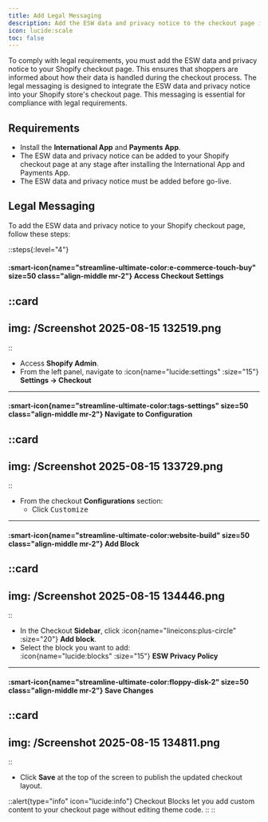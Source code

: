 ```yaml
---
title: Add Legal Messaging
description: Add the ESW data and privacy notice to the checkout page in your Shopify store.
icon: lucide:scale
toc: false
---
```


To comply with legal requirements, you must add the ESW data and privacy notice to your Shopify checkout page. This ensures that shoppers are informed about how their data is handled during the checkout process. The legal messaging is designed to integrate the ESW data and privacy notice into your Shopify store's checkout page. This messaging is essential for compliance with legal requirements.

## Requirements

- Install the **International App** and **Payments App**.
- The ESW data and privacy notice can be added to your Shopify checkout page at any stage after installing the International App and Payments App.
- The ESW data and privacy notice must be added before go-live.

## Legal Messaging

To add the ESW data and privacy notice to your Shopify checkout page, follow these steps:

::steps{:level="4"}

#### :smart-icon{name="streamline-ultimate-color:e-commerce-touch-buy" size=50 class="align-middle mr-2"} Access Checkout Settings  

::card
---
img: /Screenshot 2025-08-15 132519.png
---
::

- Access **Shopify Admin**.
- From the left panel, navigate to :icon{name="lucide:settings" :size="15"} **Settings → Checkout**

---

#### :smart-icon{name="streamline-ultimate-color:tags-settings" size=50 class="align-middle mr-2"} Navigate to Configuration  

::card
---
img: /Screenshot 2025-08-15 133729.png
---
::

- From the checkout **Configurations** section:  
  - Click <kbd class="min-h-7.5 inline-flex justify-center items-center py-1 px-1.5 bg-white border border-gray-200 font-JetBrains Mono text-sm text-gray-800 shadow-[0px_2px_0px_0px_rgba(0,0,0,0.08)] dark:bg-neutral-900 dark:border-neutral-700 dark:text-neutral-200 dark:shadow-[0px_2px_0px_0px_rgba(255,255,255,0.1)] rounded-md">
    Customize
  </kbd>

---

#### :smart-icon{name="streamline-ultimate-color:website-build" size=50 class="align-middle mr-2"} Add Block

::card
---
img: /Screenshot 2025-08-15 134446.png
---
::

- In the Checkout **Sidebar**, click :icon{name="lineicons:plus-circle" :size="20"} **Add block**.
- Select the block you want to add: <br>
  :icon{name="lucide:blocks" :size="15"} **ESW Privacy Policy**

---

#### :smart-icon{name="streamline-ultimate-color:floppy-disk-2" size=50 class="align-middle mr-2"} Save Changes

::card
---
img: /Screenshot 2025-08-15 134811.png
---
::

- Click **Save** at the top of the screen to publish the updated checkout layout.

::alert{type="info" icon="lucide:info"}
Checkout Blocks let you add custom content to your checkout page without editing theme code.
::
::


